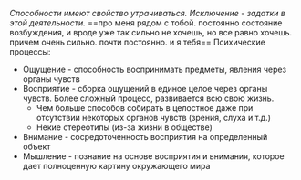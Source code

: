 *Способности имеют свойство утрачиваться. Исключение - задатки в этой деятельности.*
==про меня рядом с тобой. постоянно состояние возбуждения, и вроде уже так сильно не хочешь, но все равно хочешь. причем очень сильно. почти постоянно. и я тебя==
Психические процессы:
+ Ощущение - способность воспринимать предметы, явления через органы чувств
+ Восприятие - сборка ощущений в единое целое через органы чувств. Более сложный процесс, развивается всю свою жизнь.
	+ Чем больше способов собирать в целостное даже при отсутствии некоторых органов чувств (зрения, слуха и т.д.)
	+ Некие стереотипы (из-за жизни в обществе)
+ Внимание - сосредоточенность восприятия на определенный объект
+ Мышление - познание на основе восприятия и внимания, которое дает полноценную картину окружающего мира
